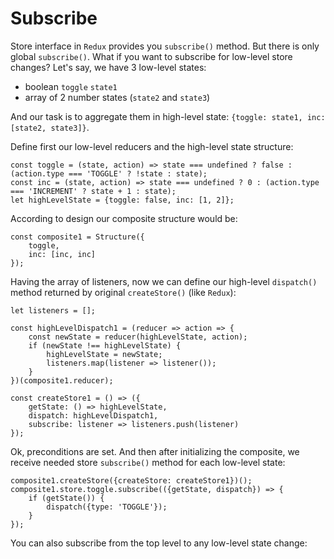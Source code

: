 # Subscribe

Store interface in `Redux` provides you `subscribe()` method.
But there is only global `subscribe()`. What if you want to subscribe for low-level store changes?
Let's say, we have 3 low-level states:
- boolean `toggle` `state1`
- array of 2 number states (`state2` and `state3`)

And our task is to aggregate them in high-level state: `{toggle: state1, inc: [state2, state3]}`.

Define first our low-level reducers and the high-level state structure:
```
const toggle = (state, action) => state === undefined ? false : (action.type === 'TOGGLE' ? !state : state);
const inc = (state, action) => state === undefined ? 0 : (action.type === 'INCREMENT' ? state + 1 : state);
let highLevelState = {toggle: false, inc: [1, 2]};
```

According to design our composite structure would be:
```
const composite1 = Structure({
    toggle,
    inc: [inc, inc]
});
```

Having the array of listeners, now we can define our high-level `dispatch()` method returned by original `createStore()` (like `Redux`):
```
let listeners = [];

const highLevelDispatch1 = (reducer => action => {
    const newState = reducer(highLevelState, action);
    if (newState !== highLevelState) {
        highLevelState = newState;
        listeners.map(listener => listener());
    }
})(composite1.reducer);

const createStore1 = () => ({
    getState: () => highLevelState,
    dispatch: highLevelDispatch1,
    subscribe: listener => listeners.push(listener)
});
```

Ok, preconditions are set. And then after initializing the composite, we receive needed store `subscribe()` method for each low-level state:
```
composite1.createStore({createStore: createStore1})();
composite1.store.toggle.subscribe(({getState, dispatch}) => {
    if (getState()) {
        dispatch({type: 'TOGGLE'});
    }
});
```

You can also subscribe from the top level to any low-level state change:
```
